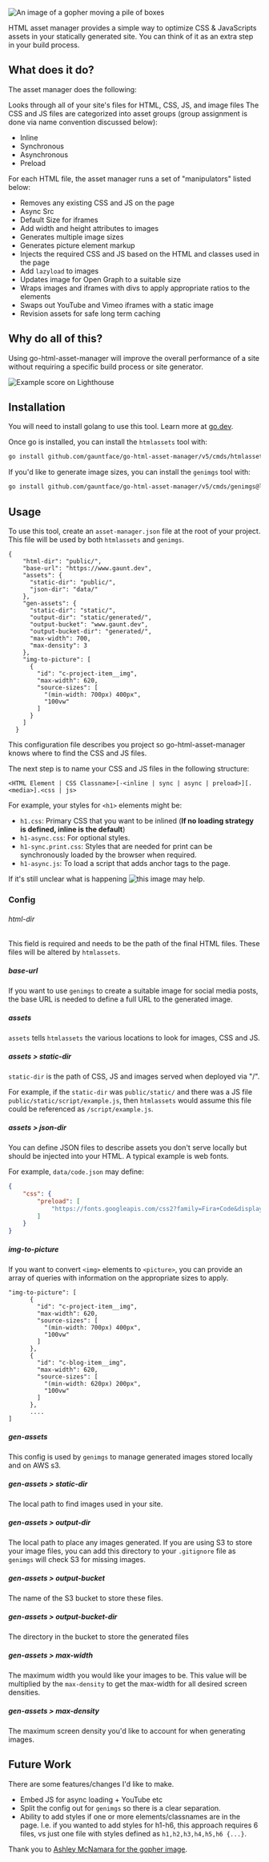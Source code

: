 ![An image of a gopher moving a pile of boxes](default-social.png)

HTML asset manager provides a simple way to optimize CSS & JavaScripts assets in your statically generated site. You can think of it as an extra step in your build process.

## What does it do?
The asset manager does the following:

Looks through all of your site's files for HTML, CSS, JS, and image files
The CSS and JS files are categorized into asset groups (group assignment is done via name convention discussed below):

- Inline
- Synchronous
- Asynchronous
- Preload

For each HTML file, the asset manager runs a set of "manipulators" listed below:

- Removes any existing CSS and JS on the page
- Async Src
- Default Size for iframes
- Add width and height attributes to images
- Generates multiple image sizes
- Generates picture element markup
- Injects the required CSS and JS based on the HTML and classes used in the page
- Add `lazyload` to images
- Updates image for Open Graph to a suitable size
- Wraps images and iframes with divs to apply appropriate ratios to the elements
- Swaps out YouTube and Vimeo iframes with a static image
- Revision assets for safe long term caching

## Why do all of this?
Using go-html-asset-manager will improve the overall performance of a site without requiring a specific build process or site generator.

![Example score on Lighthouse](lighthouse-score.png)

## Installation
You will need to install golang to use this tool. Learn more at [go.dev](https://go.dev/doc/install).

Once go is installed, you can install the `htmlassets` tool with:

```bash
go install github.com/gauntface/go-html-asset-manager/v5/cmds/htmlassets@latest
```

If you'd like to generate image sizes, you can install the `genimgs` tool with:

```bash
go install github.com/gauntface/go-html-asset-manager/v5/cmds/genimgs@latest
```

## Usage
To use this tool, create an `asset-manager.json` file at the root of your project. This file will be used by both `htmlassets` and `genimgs`.

```
{
    "html-dir": "public/",
    "base-url": "https://www.gaunt.dev",
    "assets": {
      "static-dir": "public/",
      "json-dir": "data/"
    },
    "gen-assets": {
      "static-dir": "static/",
      "output-dir": "static/generated/",
      "output-bucket": "www.gaunt.dev",
      "output-bucket-dir": "generated/",
      "max-width": 700,
      "max-density": 3
    },
    "img-to-picture": [
      {
        "id": "c-project-item__img",
        "max-width": 620,
        "source-sizes": [
          "(min-width: 700px) 400px",
          "100vw"
        ]
      }
    ]
  }
```

This configuration file describes you project so go-html-asset-manager knows where to find the CSS and JS files.

The next step is to name your CSS and JS files in the following structure:

```
<HTML Element | CSS Classname>[-<inline | sync | async | preload>][.<media>].<css | js>
```
For example, your styles for `<h1>` elements might be:

- `h1.css`: Primary CSS that you want to be inlined (**If no loading strategy is defined, inline is the default**)
- `h1-async.css`: For optional styles.
- `h1-sync.print.css`: Styles that are needed for print can be synchronously loaded by the browser when required.
- `h1-async.js`: To load a script that adds anchor tags to the page.

If it's still unclear what is happening ![this image may help](explainer.png).

### Config

###### html-dir

This field is required and needs to be the path of the final HTML files. These files will be altered by `htmlassets`.

##### base-url

If you want to use `genimgs` to create a suitable image for social media posts, the base URL is needed to define a full URL to the generated image.

##### assets

`assets` tells `htmlassets` the various locations to look for images, CSS and JS.

##### assets > static-dir

`static-dir` is the path of CSS, JS and images served when deployed via "/".

For example, if the `static-dir` was `public/static/` and there was a JS file `public/static/script/example.js`, then `htmlassets` would assume this file could be referenced as `/script/example.js`.

##### assets > json-dir

You can define JSON files to describe assets you don't serve locally but should be injected into your HTML. A typical example is web fonts.

For example, `data/code.json` may define:

```json
{
    "css": {
        "preload": [
            "https://fonts.googleapis.com/css2?family=Fira+Code&display=swap"
        ]
    }
}
```

##### img-to-picture

If you want to convert `<img>` elements to `<picture>`, you can provide an array of queries with information on the appropriate sizes to apply.

```
"img-to-picture": [
      {
        "id": "c-project-item__img",
        "max-width": 620,
        "source-sizes": [
          "(min-width: 700px) 400px",
          "100vw"
        ]
      },
      {
        "id": "c-blog-item__img",
        "max-width": 620,
        "source-sizes": [
          "(min-width: 620px) 200px",
          "100vw"
        ]
      },
      ....
]
```

##### gen-assets

This config is used by `genimgs` to manage generated images stored locally and on AWS s3.

##### gen-assets > static-dir

The local path to find images used in your site.

##### gen-assets > output-dir

The local path to place any images generated. If you are using S3 to store your image files, you can add this directory to your `.gitignore` file as `genimgs` will check S3 for missing images.

##### gen-assets > output-bucket

The name of the S3 bucket to store these files.

##### gen-assets > output-bucket-dir

The directory in the bucket to store the generated files

##### gen-assets > max-width

The maximum width you would like your images to be. This value will be multiplied by the `max-density` to get the max-width for all desired screen densities.

##### gen-assets > max-density

The maximum screen density you'd like to account for when generating images.

## Future Work

There are some features/changes I'd like to make.

- Embed JS for async loading + YouTube etc
- Split the config out for `genimgs` so there is a clear separation.
- Ability to add styles if one or more elements/classnames are in the page. I.e. if you wanted to add styles for h1-h6, this approach requires 6 files, vs just one file with styles defined as `h1,h2,h3,h4,h5,h6 {...}`.

Thank you to [Ashley McNamara for the gopher image](https://github.com/ashleymcnamara/gophers).

